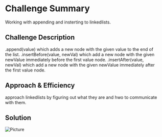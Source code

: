 # Challenge Summary
Working with appending and insterting to linkedlists.

## Challenge Description
.append(value) which adds a new node with the given value to the end of the list.
.insertBefore(value, newVal) which add a new node with the given newValue immediately before the first value node.
.insertAfter(value, newVal) which add a new node with the given newValue immediately after the first value node.

## Approach & Efficiency
approach linkedlists by figuring out what they are and hwo to communicate with them.

## Solution
![Picture](../../assets/ll_insertions.jpg "Whiteboard Picture")
